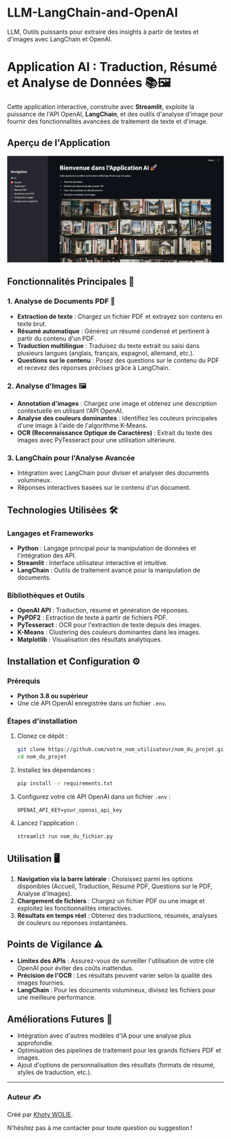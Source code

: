 # LLM-LangChain-and-OpenAI
LLM, Outils puissants pour extraire des insights à partir de textes et d'images avec LangChain et OpenAI.


# Application AI : Traduction, Résumé et Analyse de Données 📚🖼️

Cette application interactive, construite avec **Streamlit**, exploite la puissance de l'API OpenAI, **LangChain**, et des outils d'analyse d'image pour fournir des fonctionnalités avancées de traitement de texte et d'image.

## Aperçu de l'Application

![Aperçu du site web](image/image_1.png)


## Fonctionnalités Principales 🚀

### 1. **Analyse de Documents PDF** 📝
- **Extraction de texte** : Chargez un fichier PDF et extrayez son contenu en texte brut.
- **Résumé automatique** : Générez un résumé condensé et pertinent à partir du contenu d'un PDF.
- **Traduction multilingue** : Traduisez du texte extrait ou saisi dans plusieurs langues (anglais, français, espagnol, allemand, etc.).
- **Questions sur le contenu** : Posez des questions sur le contenu du PDF et recevez des réponses précises grâce à LangChain.

### 2. **Analyse d'Images** 🖼️
- **Annotation d'images** : Chargez une image et obtenez une description contextuelle en utilisant l'API OpenAI.
- **Analyse des couleurs dominantes** : Identifiez les couleurs principales d'une image à l'aide de l'algorithme K-Means.
- **OCR (Reconnaissance Optique de Caractères)** : Extrait du texte des images avec PyTesseract pour une utilisation ultérieure.

### 3. **LangChain pour l'Analyse Avancée**
- Intégration avec LangChain pour diviser et analyser des documents volumineux.
- Réponses interactives basées sur le contenu d'un document.

## Technologies Utilisées 🛠️

### Langages et Frameworks
- **Python** : Langage principal pour la manipulation de données et l'intégration des API.
- **Streamlit** : Interface utilisateur interactive et intuitive.
- **LangChain** : Outils de traitement avancé pour la manipulation de documents.

### Bibliothèques et Outils
- **OpenAI API** : Traduction, résumé et génération de réponses.
- **PyPDF2** : Extraction de texte à partir de fichiers PDF.
- **PyTesseract** : OCR pour l'extraction de texte depuis des images.
- **K-Means** : Clustering des couleurs dominantes dans les images.
- **Matplotlib** : Visualisation des résultats analytiques.

## Installation et Configuration ⚙️

### Prérequis
- **Python 3.8 ou supérieur**
- Une clé API OpenAI enregistrée dans un fichier `.env`.

### Étapes d'installation
1. Clonez ce dépôt :
   ```bash
   git clone https://github.com/votre_nom_utilisateur/nom_du_projet.git
   cd nom_du_projet
   ```
2. Installez les dépendances :
   ```bash
   pip install -r requirements.txt
   ```
3. Configurez votre clé API OpenAI dans un fichier `.env` :
   ```env
   OPENAI_API_KEY=your_openai_api_key
   ```
4. Lancez l'application :
   ```bash
   streamlit run nom_du_fichier.py
   ```

## Utilisation 🖥️

1. **Navigation via la barre latérale** : Choisissez parmi les options disponibles (Accueil, Traduction, Résumé PDF, Questions sur le PDF, Analyse d'Images).
2. **Chargement de fichiers** : Chargez un fichier PDF ou une image et exploitez les fonctionnalités interactives.
3. **Résultats en temps réel** : Obtenez des traductions, résumés, analyses de couleurs ou réponses instantanées.

## Points de Vigilance ⚠️

- **Limites des APIs** : Assurez-vous de surveiller l'utilisation de votre clé OpenAI pour éviter des coûts inattendus.
- **Précision de l'OCR** : Les résultats peuvent varier selon la qualité des images fournies.
- **LangChain** : Pour les documents volumineux, divisez les fichiers pour une meilleure performance.

## Améliorations Futures 🚧
- Intégration avec d'autres modèles d'IA pour une analyse plus approfondie.
- Optimisation des pipelines de traitement pour les grands fichiers PDF et images.
- Ajout d'options de personnalisation des résultats (formats de résumé, styles de traduction, etc.).

---

### Auteur ✍️
Créé par [Khoty WOLIE](https://github.com/Khoty-WOLIE).

N'hésitez pas à me contacter pour toute question ou suggestion !
